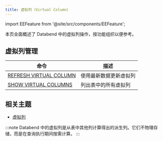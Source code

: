 ```yaml
---
title: 虚拟列（Virtual Column）
---
```

import EEFeature from '@site/src/components/EEFeature';

<EEFeature featureName='VIRTUAL COLUMN'/>

本页全面概述了 Databend 中的虚拟列操作，按功能组织以便参考。

## 虚拟列管理

| 命令 | 描述 |
|---------|-------------|
| [REFRESH VIRTUAL COLUMN](refresh-virtual-column.md) | 使用最新数据更新虚拟列 |
| [SHOW VIRTUAL COLUMNS](show-virtual-columns.md) | 列出表中的所有虚拟列 |

## 相关主题

- [虚拟列](/guides/performance/virtual-column)

:::note
Databend 中的虚拟列是从表中其他列计算得出的派生列。它们不物理存储，而是在查询执行期间按需计算。
:::